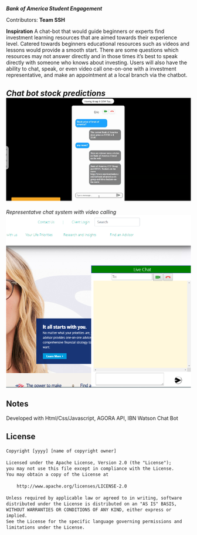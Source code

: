 ***Bank of America Student Engagement***

Contributors: **Team SSH**

**Inspiration**
A chat-bot that would guide beginners or experts find investment learning resources that are aimed towards their experience level. Catered towards beginners educational resources such as videos and lessons would provide a smooth start.
There are some questions which resources may not answer directly and in those times it’s best to speak directly with someone who knows about investing. Users will also have the ability to chat, speak, or even video call one-on-one with a investment representative, and make an appointment at a local branch via the chatbot.


*Chat bot stock predictions*
<img src='chatbot.PNG' title='Gameplay' width='' alt='GIF' /> 
------------------------------------------------------------------------------------------
*Representatve chat system with video calling*
<img src='livechat.PNG' title='Gameplay' width='' alt='GIF' />





## Notes

Developed with Html/Css/Javascript, AGORA API, IBN Watson Chat Bot

## License

    Copyright [yyyy] [name of copyright owner]

    Licensed under the Apache License, Version 2.0 (the "License");
    you may not use this file except in compliance with the License.
    You may obtain a copy of the License at

        http://www.apache.org/licenses/LICENSE-2.0

    Unless required by applicable law or agreed to in writing, software
    distributed under the License is distributed on an "AS IS" BASIS,
    WITHOUT WARRANTIES OR CONDITIONS OF ANY KIND, either express or implied.
    See the License for the specific language governing permissions and
    limitations under the License.

